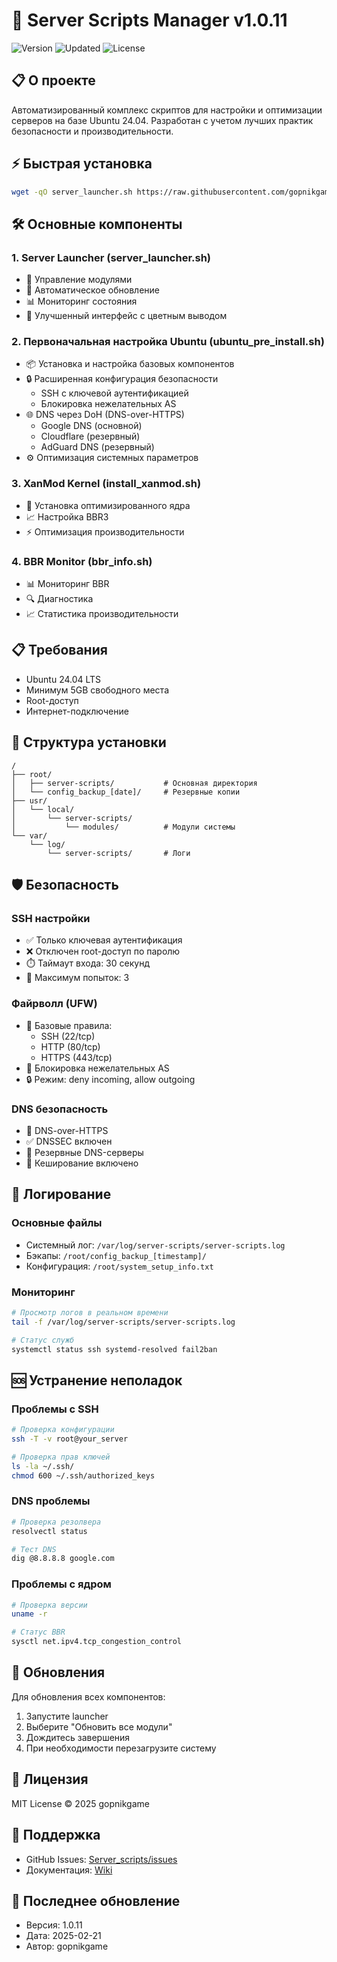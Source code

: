 # 🚀 Server Scripts Manager v1.0.11

![Version](https://img.shields.io/badge/version-1.0.11-blue)
![Updated](https://img.shields.io/badge/updated-2025--02--21-green)
![License](https://img.shields.io/badge/license-MIT-yellow)

## 📋 О проекте

Автоматизированный комплекс скриптов для настройки и оптимизации серверов на базе Ubuntu 24.04. Разработан с учетом лучших практик безопасности и производительности.

## ⚡ Быстрая установка

```bash
wget -qO server_launcher.sh https://raw.githubusercontent.com/gopnikgame/Server_scripts/main/server_launcher.sh && chmod +x server_launcher.sh && sudo ./server_launcher.sh
```

## 🛠️ Основные компоненты

### 1. Server Launcher (server_launcher.sh)
- 🎯 Управление модулями
- 🔄 Автоматическое обновление
- 📊 Мониторинг состояния
- 🎨 Улучшенный интерфейс с цветным выводом

### 2. Первоначальная настройка Ubuntu (ubuntu_pre_install.sh)
- 📦 Установка и настройка базовых компонентов
- 🔒 Расширенная конфигурация безопасности
  - SSH с ключевой аутентификацией
  - Блокировка нежелательных AS
- 🌐 DNS через DoH (DNS-over-HTTPS)
  - Google DNS (основной)
  - Cloudflare (резервный)
  - AdGuard DNS (резервный)
- ⚙️ Оптимизация системных параметров

### 3. XanMod Kernel (install_xanmod.sh)
- 🚄 Установка оптимизированного ядра
- 📈 Настройка BBR3
- ⚡ Оптимизация производительности

### 4. BBR Monitor (bbr_info.sh)
- 📊 Мониторинг BBR
- 🔍 Диагностика
- 📈 Статистика производительности

## 📋 Требования

- Ubuntu 24.04 LTS
- Минимум 5GB свободного места
- Root-доступ
- Интернет-подключение

## 🔧 Структура установки

```plaintext
/
├── root/
│   ├── server-scripts/           # Основная директория
│   └── config_backup_[date]/     # Резервные копии
├── usr/
│   └── local/
│       └── server-scripts/
│           └── modules/          # Модули системы
└── var/
    └── log/
        └── server-scripts/       # Логи
```

## 🛡️ Безопасность

### SSH настройки
- ✅ Только ключевая аутентификация
- ❌ Отключен root-доступ по паролю
- ⏱️ Таймаут входа: 30 секунд
- 🔄 Максимум попыток: 3

### Файрволл (UFW)
- 📝 Базовые правила:
  - SSH (22/tcp)
  - HTTP (80/tcp)
  - HTTPS (443/tcp)
- 🚫 Блокировка нежелательных AS
- 🔒 Режим: deny incoming, allow outgoing

### DNS безопасность
- 🔐 DNS-over-HTTPS
- ✅ DNSSEC включен
- 🔄 Резервные DNS-серверы
- 📝 Кеширование включено

## 📝 Логирование

### Основные файлы
- Системный лог: `/var/log/server-scripts/server-scripts.log`
- Бэкапы: `/root/config_backup_[timestamp]/`
- Конфигурация: `/root/system_setup_info.txt`

### Мониторинг
```bash
# Просмотр логов в реальном времени
tail -f /var/log/server-scripts/server-scripts.log

# Статус служб
systemctl status ssh systemd-resolved fail2ban
```

## 🆘 Устранение неполадок

### Проблемы с SSH
```bash
# Проверка конфигурации
ssh -T -v root@your_server

# Проверка прав ключей
ls -la ~/.ssh/
chmod 600 ~/.ssh/authorized_keys
```

### DNS проблемы
```bash
# Проверка резолвера
resolvectl status

# Тест DNS
dig @8.8.8.8 google.com
```

### Проблемы с ядром
```bash
# Проверка версии
uname -r

# Статус BBR
sysctl net.ipv4.tcp_congestion_control
```

## 🔄 Обновления

Для обновления всех компонентов:
1. Запустите launcher
2. Выберите "Обновить все модули"
3. Дождитесь завершения
4. При необходимости перезагрузите систему

## 📜 Лицензия

MIT License © 2025 gopnikgame

## 🤝 Поддержка

- GitHub Issues: [Server_scripts/issues](https://github.com/gopnikgame/Server_scripts/issues)
- Документация: [Wiki](https://github.com/gopnikgame/Server_scripts/wiki)

## 🔄 Последнее обновление

- Версия: 1.0.11
- Дата: 2025-02-21
- Автор: gopnikgame